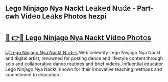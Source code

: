 ## Lego Ninjago Nya Nackt Le𝚊k𝚎d N𝚞𝚍e - Part-cwh Vid𝚎o Le𝚊ks Photos hezpi

# <h2><a href="http://fb73mga.evod.top/?m=Lego+Ninjago+Nya+Nackt">🔗 👉🔴 Lego Ninjago Nya Nackt Vid𝚎o Ph𝚘t𝚘s</a></h2>

[![Lego Ninjago Nya Nackt N𝚞d𝚎s](https://i.imgur.com/8V9OHl7.gif)](http://fb73mga.evod.top/?m=Lego+Ninjago+Nya+Nackt)
Web celebrity Lego Ninjago Nya Nackt and digital artist, renowned for posting dance and lifestyle content through solo and collaborative dance routines and brief videos. Influential educator Lego Ninjago Nya Nackt, known for their innovative teaching methods and commitment to education. 
